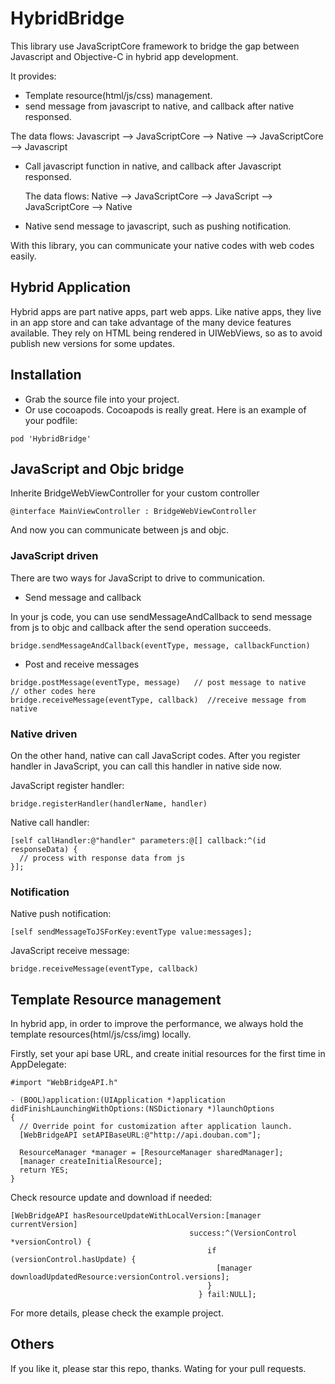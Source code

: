 
HybridBridge
================

This library use JavaScriptCore framework to bridge the gap between Javascript and Objective-C in hybrid app development.

It provides:
- Template resource(html/js/css) management.
- send message from javascript to native, and callback after native responsed. 
 
 The data flows: Javascript --> JavaScriptCore --> Native --> JavaScriptCore --> Javascript

- Call javascript function in native, and callback after Javascript responsed. 

  The data flows: Native --> JavaScriptCore --> JavaScript --> JavaScriptCore --> Native

- Native send message to javascript, such as pushing notification.

With this library, you can communicate your native codes with web codes easily.


Hybrid Application
-----------------
Hybrid apps are part native apps, part web apps. Like native apps, they live in an app store and can take advantage of the many device features available. They rely on HTML being rendered in UIWebViews, so as to avoid publish new versions for some updates.


Installation
-------------------------
- Grab the source file into your project. 
- Or use cocoapods. Cocoapods is really great. Here is an example of your podfile:

```
pod 'HybridBridge'
```

JavaScript and Objc bridge
--------------
Inherite BridgeWebViewController for your custom controller

```
@interface MainViewController : BridgeWebViewController
```

And now you can communicate between js and objc.
### JavaScript driven 

There are two ways for JavaScript to drive to communication.

- Send message and callback

In your js code, you can use sendMessageAndCallback to send message from js to objc and callback after the send operation succeeds.
```
bridge.sendMessageAndCallback(eventType, message, callbackFunction)
```
    
- Post and receive messages

```
bridge.postMessage(eventType, message)   // post message to native
// other codes here
bridge.receiveMessage(eventType, callback)  //receive message from native
``` 

### Native driven
On the other hand, native can call JavaScript codes. After you register handler in JavaScript, you can call this handler in native side now.

JavaScript register handler:

```
bridge.registerHandler(handlerName, handler)
```

Native call handler:

```
[self callHandler:@"handler" parameters:@[] callback:^(id responseData) {
  // process with response data from js
}];
```

### Notification
Native push notification:
```
[self sendMessageToJSForKey:eventType value:messages];
```
JavaScript receive message:
```
bridge.receiveMessage(eventType, callback) 
```


Template Resource management
---------------------------
In hybrid app, in order to improve the performance, we always hold the template resources(html/js/css/img) locally. 

Firstly, set your api base URL, and create initial resources for the first time in AppDelegate:

```
#import "WebBridgeAPI.h"

- (BOOL)application:(UIApplication *)application didFinishLaunchingWithOptions:(NSDictionary *)launchOptions
{
  // Override point for customization after application launch.
  [WebBridgeAPI setAPIBaseURL:@"http://api.douban.com"];

  ResourceManager *manager = [ResourceManager sharedManager];
  [manager createInitialResource];
  return YES;
}
```

Check resource update and download if needed:
```
[WebBridgeAPI hasResourceUpdateWithLocalVersion:[manager currentVersion]
                                        success:^(VersionControl *versionControl) {
                                            if (versionControl.hasUpdate) {
                                              [manager downloadUpdatedResource:versionControl.versions];
                                            }
                                          } fail:NULL];
```


For more details, please check the example project.

Others
------
If you like it, please star this repo, thanks. Wating for your pull requests.